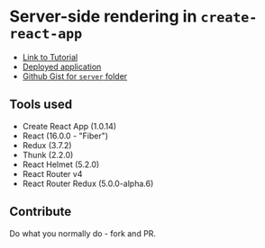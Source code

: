 # Server-side rendering in `create-react-app`

- [Link to Tutorial](https://medium.com/@cereallarceny/server-side-rendering-with-create-react-app-fiber-react-router-v4-helmet-redux-and-thunk-275cb25ca972)
- [Deployed application](https://cra-ssr.herokuapp.com/)
- [Github Gist for `server` folder](https://gist.github.com/cereallarceny/e5bee7cb95ddfe4958f86d6bcda49ae8)

## Tools used
- Create React App (1.0.14)
- React (16.0.0 - "Fiber")
- Redux (3.7.2)
- Thunk (2.2.0)
- React Helmet (5.2.0)
- React Router v4
- React Router Redux (5.0.0-alpha.6)

## Contribute
Do what you normally do - fork and PR.
